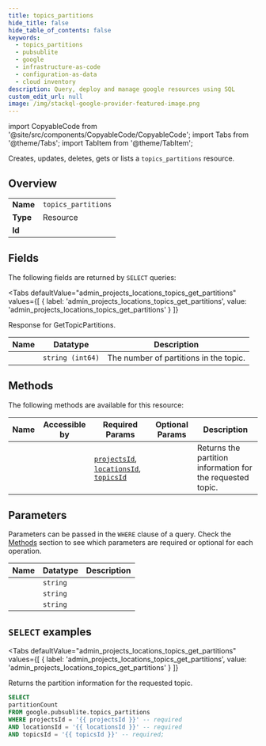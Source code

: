 ```yaml
--- 
title: topics_partitions
hide_title: false
hide_table_of_contents: false
keywords:
  - topics_partitions
  - pubsublite
  - google
  - infrastructure-as-code
  - configuration-as-data
  - cloud inventory
description: Query, deploy and manage google resources using SQL
custom_edit_url: null
image: /img/stackql-google-provider-featured-image.png
---
```


import CopyableCode from '@site/src/components/CopyableCode/CopyableCode';
import Tabs from '@theme/Tabs';
import TabItem from '@theme/TabItem';

Creates, updates, deletes, gets or lists a <code>topics_partitions</code> resource.

## Overview
<table><tbody>
<tr><td><b>Name</b></td><td><code>topics_partitions</code></td></tr>
<tr><td><b>Type</b></td><td>Resource</td></tr>
<tr><td><b>Id</b></td><td><CopyableCode code="google.pubsublite.topics_partitions" /></td></tr>
</tbody></table>

## Fields

The following fields are returned by `SELECT` queries:

<Tabs
    defaultValue="admin_projects_locations_topics_get_partitions"
    values={[
        { label: 'admin_projects_locations_topics_get_partitions', value: 'admin_projects_locations_topics_get_partitions' }
    ]}
>
<TabItem value="admin_projects_locations_topics_get_partitions">

Response for GetTopicPartitions.

<table>
<thead>
    <tr>
    <th>Name</th>
    <th>Datatype</th>
    <th>Description</th>
    </tr>
</thead>
<tbody>
<tr>
    <td><CopyableCode code="partitionCount" /></td>
    <td><code>string (int64)</code></td>
    <td>The number of partitions in the topic.</td>
</tr>
</tbody>
</table>
</TabItem>
</Tabs>

## Methods

The following methods are available for this resource:

<table>
<thead>
    <tr>
    <th>Name</th>
    <th>Accessible by</th>
    <th>Required Params</th>
    <th>Optional Params</th>
    <th>Description</th>
    </tr>
</thead>
<tbody>
<tr>
    <td><a href="#admin_projects_locations_topics_get_partitions"><CopyableCode code="admin_projects_locations_topics_get_partitions" /></a></td>
    <td><CopyableCode code="select" /></td>
    <td><a href="#parameter-projectsId"><code>projectsId</code></a>, <a href="#parameter-locationsId"><code>locationsId</code></a>, <a href="#parameter-topicsId"><code>topicsId</code></a></td>
    <td></td>
    <td>Returns the partition information for the requested topic.</td>
</tr>
</tbody>
</table>

## Parameters

Parameters can be passed in the `WHERE` clause of a query. Check the [Methods](#methods) section to see which parameters are required or optional for each operation.

<table>
<thead>
    <tr>
    <th>Name</th>
    <th>Datatype</th>
    <th>Description</th>
    </tr>
</thead>
<tbody>
<tr id="parameter-locationsId">
    <td><CopyableCode code="locationsId" /></td>
    <td><code>string</code></td>
    <td></td>
</tr>
<tr id="parameter-projectsId">
    <td><CopyableCode code="projectsId" /></td>
    <td><code>string</code></td>
    <td></td>
</tr>
<tr id="parameter-topicsId">
    <td><CopyableCode code="topicsId" /></td>
    <td><code>string</code></td>
    <td></td>
</tr>
</tbody>
</table>

## `SELECT` examples

<Tabs
    defaultValue="admin_projects_locations_topics_get_partitions"
    values={[
        { label: 'admin_projects_locations_topics_get_partitions', value: 'admin_projects_locations_topics_get_partitions' }
    ]}
>
<TabItem value="admin_projects_locations_topics_get_partitions">

Returns the partition information for the requested topic.

```sql
SELECT
partitionCount
FROM google.pubsublite.topics_partitions
WHERE projectsId = '{{ projectsId }}' -- required
AND locationsId = '{{ locationsId }}' -- required
AND topicsId = '{{ topicsId }}' -- required;
```
</TabItem>
</Tabs>
